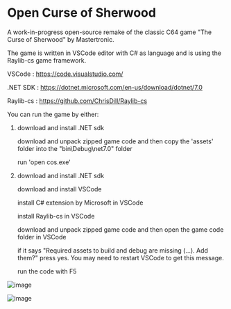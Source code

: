 # Open Curse of Sherwood

A work-in-progress open-source remake of the classic C64 game "The Curse of Sherwood" by Mastertronic.

The game is written in VSCode editor with C# as language and is using the Raylib-cs game framework.

VSCode       : https://code.visualstudio.com/

.NET SDK     : https://dotnet.microsoft.com/en-us/download/dotnet/7.0

Raylib-cs    : https://github.com/ChrisDill/Raylib-cs

You can run the game by either:

1. download and install .NET sdk
   
   download and unpack zipped game code and then copy the 'assets' folder into the "bin\Debug\net7.0" folder
   
   run 'open cos.exe'

2. download and install .NET sdk
   
   download and install VSCode
   
   install C# extension by Microsoft in VSCode
   
   install Raylib-cs in VSCode
   
   download and unpack zipped game code and then open the game code folder in VSCode
   
   if it says "Required assets to build and debug are missing (...). Add them?" press yes. You may need to restart VSCode to get this message.
   
   run the code with F5

![image](https://user-images.githubusercontent.com/72857208/231353591-fd998577-1035-4faa-9596-f04f841b4231.png)

![image](https://user-images.githubusercontent.com/72857208/231353656-f656ef7d-22ba-4ce8-b5c1-00fca6c1690e.png)

